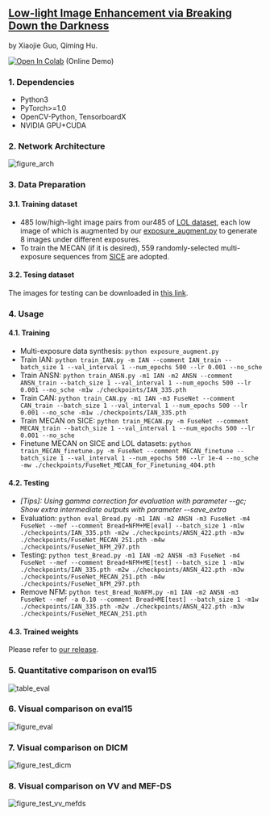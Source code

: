 ## [Low-light Image Enhancement via Breaking Down the Darkness](https://arxiv.org/abs/2111.15557)
by Xiaojie Guo, Qiming Hu.

[![Open In Colab](https://colab.research.google.com/assets/colab-badge.svg)](https://colab.research.google.com/github/mingcv/Bread/blob/main/bread_demo.ipynb) (Online Demo)

<!-- ![figure_tease](https://github.com/mingcv/Bread/blob/main/figures/figure_tease.png) --> 

### 1. Dependencies
* Python3
* PyTorch>=1.0
* OpenCV-Python, TensorboardX
* NVIDIA GPU+CUDA

### 2. Network Architecture
![figure_arch](https://github.com/mingcv/Bread/blob/main/figures/Bread_architecture_full.png)

### 3. Data Preparation

#### 3.1. Training dataset
* 485 low/high-light image pairs from our485 of [LOL dataset](https://daooshee.github.io/BMVC2018website/), each low image of which is augmented by our [exposure_augment.py](https://github.com/mingcv/Bread/blob/main/exposure_augment.py) to generate 8 images under different exposures.
* To train the MECAN (if it is desired), 559 randomly-selected multi-exposure sequences from [SICE](https://github.com/csjcai/SICE) are adopted.

#### 3.2. Tesing dataset
The images for testing can be downloaded in [this link](https://github.com/mingcv/Bread/releases/download/checkpoints/data.zip).

<!-- * 15 low/high-light image pairs from eval15 of [LOL dataset](https://daooshee.github.io/BMVC2018website/).
* 44 low-light images from DICM.
* 8 low-light images from NPE.
* 24 low-light images from VV. -->

### 4. Usage

#### 4.1. Training 
* Multi-exposure data synthesis: ```python exposure_augment.py```
* Train IAN: ```python train_IAN.py -m IAN --comment IAN_train --batch_size 1 --val_interval 1 --num_epochs 500 --lr 0.001 --no_sche```
* Train ANSN: ```python train_ANSN.py -m1 IAN -m2 ANSN --comment ANSN_train --batch_size 1 --val_interval 1 --num_epochs 500 --lr 0.001 --no_sche -m1w ./checkpoints/IAN_335.pth```
* Train CAN: ```python train_CAN.py -m1 IAN -m3 FuseNet --comment CAN_train --batch_size 1 --val_interval 1 --num_epochs 500 --lr 0.001 --no_sche -m1w ./checkpoints/IAN_335.pth```
* Train MECAN on SICE: ```python train_MECAN.py -m FuseNet --comment MECAN_train --batch_size 1 --val_interval 1 --num_epochs 500 --lr 0.001 --no_sche```
* Finetune MECAN on SICE and LOL datasets:  ```python train_MECAN_finetune.py -m FuseNet --comment MECAN_finetune --batch_size 1 --val_interval 1 --num_epochs 500 --lr 1e-4 --no_sche -mw ./checkpoints/FuseNet_MECAN_for_Finetuning_404.pth```

#### 4.2. Testing 
* *\[Tips\]: Using gamma correction for evaluation with parameter --gc; Show extra intermediate outputs with parameter --save_extra*
* Evaluation: ```python eval_Bread.py -m1 IAN -m2 ANSN -m3 FuseNet -m4 FuseNet --mef --comment Bread+NFM+ME[eval] --batch_size 1 -m1w ./checkpoints/IAN_335.pth -m2w ./checkpoints/ANSN_422.pth -m3w ./checkpoints/FuseNet_MECAN_251.pth -m4w ./checkpoints/FuseNet_NFM_297.pth```
* Testing: ```python test_Bread.py -m1 IAN -m2 ANSN -m3 FuseNet -m4 FuseNet --mef --comment Bread+NFM+ME[test] --batch_size 1 -m1w ./checkpoints/IAN_335.pth -m2w ./checkpoints/ANSN_422.pth -m3w ./checkpoints/FuseNet_MECAN_251.pth -m4w ./checkpoints/FuseNet_NFM_297.pth```
* Remove NFM: ```python test_Bread_NoNFM.py -m1 IAN -m2 ANSN -m3 FuseNet --mef -a 0.10 --comment Bread+ME[test] --batch_size 1 -m1w ./checkpoints/IAN_335.pth -m2w ./checkpoints/ANSN_422.pth -m3w ./checkpoints/FuseNet_MECAN_251.pth```

#### 4.3. Trained weights
Please refer to [our release](https://github.com/mingcv/Bread/releases/tag/checkpoints). 

### 5. Quantitative comparison on eval15
![table_eval](https://github.com/mingcv/Bread/blob/main/figures/table_eval.png)

### 6. Visual comparison on eval15
![figure_eval](https://github.com/mingcv/Bread/blob/main/figures/figure_eval.png)

### 7. Visual comparison on DICM
![figure_test_dicm](https://github.com/mingcv/Bread/blob/main/figures/figure_test_dicm.png)

### 8. Visual comparison on VV and MEF-DS
![figure_test_vv_mefds](https://github.com/mingcv/Bread/blob/main/figures/figure_test_vv_mefds.png)
